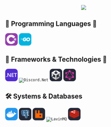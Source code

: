<!-- Typing Effect -->

<p align="center">
    <img src="https://readme-typing-svg.demolab.com/?lines=17y+Backend+developer;Focused+on+performance;Modularity+and+scalability&font=Fira%20Code&center=true&width=440&height=45&color=9b99cb&vCenter=true&pause=200&size=22" /></a>
</p>

## 🧠 Programming Languages 🧠

<code><img title="C#" height="40" src="https://github.com/tandpfun/skill-icons/blob/main/icons/CS.svg"></code>
<code><img title="Golang (In Progress)" height="40" src="https://github.com/tandpfun/skill-icons/blob/main/icons/GoLang.svg"></code>

## 🧩 Frameworks & Technologies 🧩

<code><img title="Dotnet" height="40" src="https://github.com/tandpfun/skill-icons/blob/main/icons/DotNet.svg"></code>
<code><img title="Discord.Net" height="40" src="https://docs.discordnet.dev/favicon.png"></code>
<code><img title="Unity" height="40" src="https://github.com/tandpfun/skill-icons/blob/main/icons/Unity-Dark.svg"></code>
<code><img title="GraphQL" height="40" src="https://github.com/tandpfun/skill-icons/blob/main/icons/GraphQL-Dark.svg"></code>

## 🛠️ Systems & Databases

<code><img title="Docker" height="40" src="https://github.com/tandpfun/skill-icons/blob/main/icons/Docker.svg"></code>
<code><img title="Postgres" height="40" src="https://github.com/tandpfun/skill-icons/blob/main/icons/PostgreSQL-Dark.svg"></code>
<code><img title="RabbitMQ" height="40" src="https://github.com/tandpfun/skill-icons/blob/main/icons/RabbitMQ-Dark.svg"></code>
<code><img title="LavinMQ" height="40" src="https://lavinmq.com/img/favicon/apple-icon-120x120-upd.png"></code>
<code><img title="Redis" height="40" src="https://github.com/tandpfun/skill-icons/blob/main/icons/Redis-Dark.svg"></code>